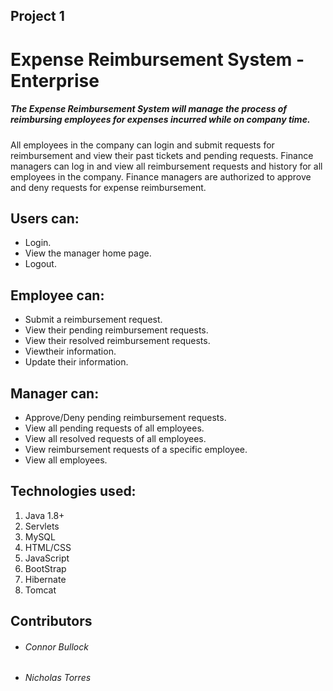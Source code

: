 ## Project 1
# Expense Reimbursement System - Enterprise
##### The Expense Reimbursement System will manage the process of reimbursing employees for expenses incurred while on company time. 
All employees in the company can login and submit requests for reimbursement and view their past tickets and pending requests. 
Finance managers can log in and view all reimbursement requests and history for all employees in the company. 
Finance managers are authorized to approve and deny requests for expense reimbursement.

## Users can:
  - Login.
  - View the manager home page.
  - Logout.

## Employee can:
  - Submit a reimbursement request.  
  - View their pending reimbursement requests.
  - View their resolved reimbursement requests.
  - Viewtheir information.
  - Update their information.

## Manager can:
  - Approve/Deny pending reimbursement requests.
  - View all pending requests of all employees.
  - View all resolved requests of all employees.
  - View reimbursement requests of a specific employee.
  - View all employees.

## Technologies used:
 1. Java 1.8+
 2. Servlets
 3. MySQL
 4. HTML/CSS
 5. JavaScript
 6. BootStrap
 7. Hibernate
 8. Tomcat

## Contributors
  - ###### Connor Bullock
  - ###### Nicholas Torres
